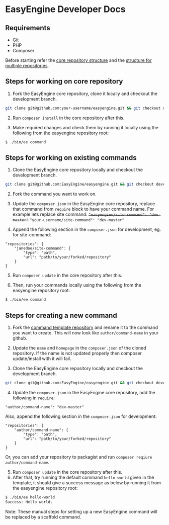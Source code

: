 EasyEngine Developer Docs
=========================

## Requirements

* Git
* PHP
* Composer

Before starting refer the [core repository structure](core-repo-structure.md) and the [structure for multiple repositories](structure-for-multiple-repos.md).

## Steps for working on core repository

1. Fork the EasyEngine core repository, clone it locally and checkout the development branch.
```bash
git clone git@github.com:your-username/easyengine.git && git checkout develop-v4 
```
2. Run `composer install` in the core repository after this.  

3. Make required changes and check them by running it locally using the following from the easyengine repository root:
```bash
$ ./bin/ee command
```

## Steps for working on existing commands

1. Clone the EasyEngine core repository locally and checkout the development branch.
```bash
git clone git@github.com:EasyEngine/easyengine.git && git checkout develop-v4 
```

2. Fork the command you want to work on.

3. Update the `composer.json` in the EasyEngine core repository, replace that command from `require` block to have your command name. For example lets replace site command: 
~~```"easyengine/site-command": "dev-master"```~~
```"your-username/site-command": "dev-master"```

4. Append the following section in the `composer.json` for development, eg. for site-command:
```
"repositories": {
    "janedoe/site-command": {
        "type": "path",
        "url": "path/to/your/forked/repository"
    }
}
```

5. Run `composer update` in the core repository after this.

6. Then, run your commands locally using the following from the easyengine repository root:
```bash
$ ./bin/ee command
```

## Steps for creating a new command

1. Fork the [command template repository](https://github.com/EasyEngine/command-template) and rename it to the command you want to create. This will now look like `author/command-name` in your github.

2. Update the `name` and `homepage` in the `composer.json` of the  cloned repository. If the name is not updated properly then composer update/install with it will fail. 

3. Clone the EasyEngine core repository locally and checkout the development branch.
```bash
git clone git@github.com:EasyEngine/easyengine.git && git checkout develop-v4 
```
4. Update the `composer.json` in the EasyEngine core repository, add the following in `require`:
```
"author/command-name": "dev-master"
```
Also, append the following section in the `composer.json` for development:
```
"repositories": {
    "author/command-name": {
        "type": "path",
        "url": "path/to/your/forked/repository"
    }
}
```

Or, you can add your repository to packagist and run `composer reqiure author/command-name`.

5. Run `composer update` in the core repository after this.
6. After that, try running the default command `hello-world` given in the template, it should give a success message as below by running it from the easyengine repository root:
```bash
$ ./bin/ee hello-world
Success: Hello world.
```

Note: These manual steps for setting up a new EasyEngine command will be replaced by a scaffold command.